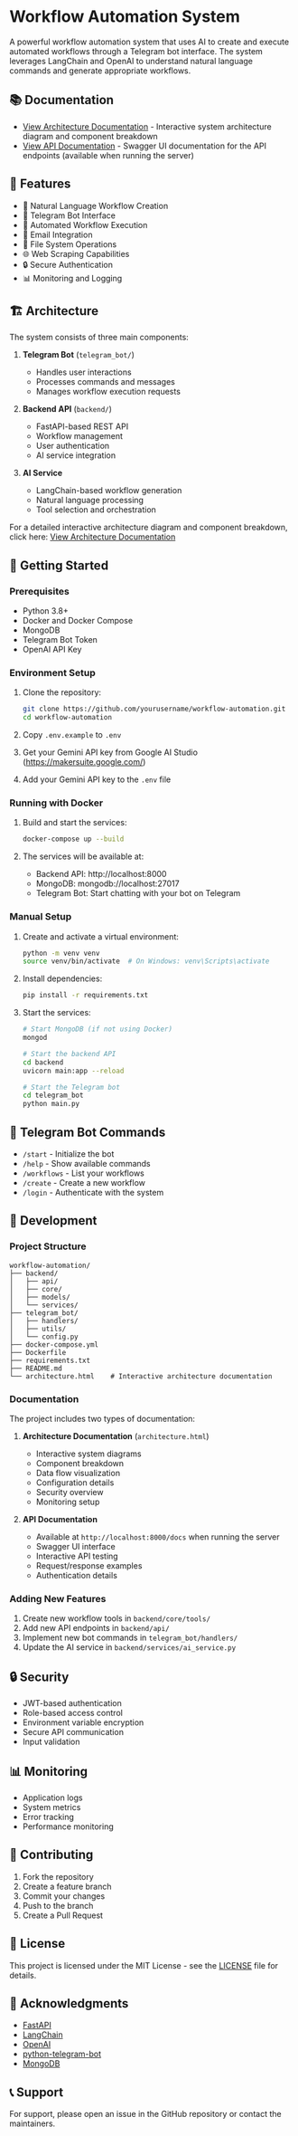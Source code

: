 # Workflow Automation System

A powerful workflow automation system that uses AI to create and execute automated workflows through a Telegram bot interface. The system leverages LangChain and OpenAI to understand natural language commands and generate appropriate workflows.

## 📚 Documentation

- [View Architecture Documentation](architecture.html) - Interactive system architecture diagram and component breakdown
- [View API Documentation](http://localhost:8000/docs) - Swagger UI documentation for the API endpoints (available when running the server)

## 🌟 Features

- 🤖 Natural Language Workflow Creation
- 📱 Telegram Bot Interface
- 🔄 Automated Workflow Execution
- 📧 Email Integration
- 📁 File System Operations
- 🌐 Web Scraping Capabilities
- 🔒 Secure Authentication
- 📊 Monitoring and Logging

## 🏗️ Architecture

The system consists of three main components:

1. **Telegram Bot** (`telegram_bot/`)
   - Handles user interactions
   - Processes commands and messages
   - Manages workflow execution requests

2. **Backend API** (`backend/`)
   - FastAPI-based REST API
   - Workflow management
   - User authentication
   - AI service integration

3. **AI Service**
   - LangChain-based workflow generation
   - Natural language processing
   - Tool selection and orchestration

For a detailed interactive architecture diagram and component breakdown, click here: [View Architecture Documentation](architecture.html)

## 🚀 Getting Started

### Prerequisites

- Python 3.8+
- Docker and Docker Compose
- MongoDB
- Telegram Bot Token
- OpenAI API Key

### Environment Setup

1. Clone the repository:
   ```bash
   git clone https://github.com/yourusername/workflow-automation.git
   cd workflow-automation
   ```

2. Copy `.env.example` to `.env`
3. Get your Gemini API key from Google AI Studio (https://makersuite.google.com/)
4. Add your Gemini API key to the `.env` file

### Running with Docker

1. Build and start the services:
   ```bash
   docker-compose up --build
   ```

2. The services will be available at:
   - Backend API: http://localhost:8000
   - MongoDB: mongodb://localhost:27017
   - Telegram Bot: Start chatting with your bot on Telegram

### Manual Setup

1. Create and activate a virtual environment:
   ```bash
   python -m venv venv
   source venv/bin/activate  # On Windows: venv\Scripts\activate
   ```

2. Install dependencies:
   ```bash
   pip install -r requirements.txt
   ```

3. Start the services:
   ```bash
   # Start MongoDB (if not using Docker)
   mongod

   # Start the backend API
   cd backend
   uvicorn main:app --reload

   # Start the Telegram bot
   cd telegram_bot
   python main.py
   ```

## 📱 Telegram Bot Commands

- `/start` - Initialize the bot
- `/help` - Show available commands
- `/workflows` - List your workflows
- `/create` - Create a new workflow
- `/login` - Authenticate with the system

## 🔧 Development

### Project Structure

```
workflow-automation/
├── backend/
│   ├── api/
│   ├── core/
│   ├── models/
│   └── services/
├── telegram_bot/
│   ├── handlers/
│   ├── utils/
│   └── config.py
├── docker-compose.yml
├── Dockerfile
├── requirements.txt
├── README.md
└── architecture.html    # Interactive architecture documentation
```

### Documentation

The project includes two types of documentation:

1. **Architecture Documentation** (`architecture.html`)
   - Interactive system diagrams
   - Component breakdown
   - Data flow visualization
   - Configuration details
   - Security overview
   - Monitoring setup

2. **API Documentation**
   - Available at `http://localhost:8000/docs` when running the server
   - Swagger UI interface
   - Interactive API testing
   - Request/response examples
   - Authentication details

### Adding New Features

1. Create new workflow tools in `backend/core/tools/`
2. Add new API endpoints in `backend/api/`
3. Implement new bot commands in `telegram_bot/handlers/`
4. Update the AI service in `backend/services/ai_service.py`

## 🔒 Security

- JWT-based authentication
- Role-based access control
- Environment variable encryption
- Secure API communication
- Input validation

## 📊 Monitoring

- Application logs
- System metrics
- Error tracking
- Performance monitoring

## 🤝 Contributing

1. Fork the repository
2. Create a feature branch
3. Commit your changes
4. Push to the branch
5. Create a Pull Request

## 📄 License

This project is licensed under the MIT License - see the [LICENSE](LICENSE) file for details.

## 🙏 Acknowledgments

- [FastAPI](https://fastapi.tiangolo.com/)
- [LangChain](https://www.langchain.com/)
- [OpenAI](https://openai.com/)
- [python-telegram-bot](https://python-telegram-bot.org/)
- [MongoDB](https://www.mongodb.com/)

## 📞 Support

For support, please open an issue in the GitHub repository or contact the maintainers.

